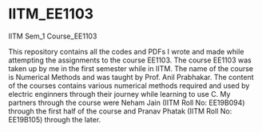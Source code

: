# IITM_EE1103
IITM Sem_1 Course_EE1103

This repository contains all the codes and PDFs I wrote and made while attempting the assignments to the course EE1103.
The course EE1103 was taken up by me in the first semester while in IITM.
The name of the course is Numerical Methods and was taught by Prof. Anil Prabhakar.
The content of the courses contains various numerical methods required and used by electric enginners through their journey while learning to use C.
My partners through the course were Neham Jain (IITM Roll No: EE19B094) through the first half of the course
and Pranav Phatak (IITM Roll No: EE19B105) through the later.
